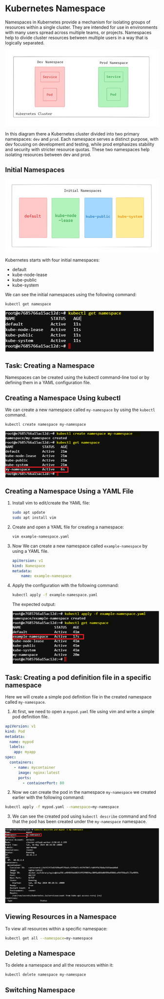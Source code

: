 # Kubernetes Namespace

Namespaces in Kubernetes provide a mechanism for isolating groups of resources within a single cluster. They are intended for use in environments with many users spread across multiple teams, or projects. Namespaces help to divide cluster resources between multiple users in a way that is logically separated.

![alt text](./images/Namespace-01.PNG)

In this diagram there a Kubernetes cluster divided into two primary namespaces: ``dev`` and ``prod``. Each namespace serves a distinct purpose, with dev focusing on development and testing, while prod emphasizes stability and security with stricter resource quotas. These two namespaces help isolating resources between dev and prod. 

## Initial Namespaces

![alt text](./images/Namespace-03.PNG)

Kubernetes starts with four initial namespaces:
-   default
-   kube-node-lease
-   kube-public
-   kube-system

We can see the initial namespaces using the following command:

```bash
kubectl get namespace
```

![alt text](./images/Namespace-02.PNG)

## Task: Creating a Namespace

Namespaces can be created using the kubectl command-line tool or by defining them in a YAML configuration file.

## Creating a Namespace Using kubectl

We can create a new namespace called ``my-namespace`` by using the ``kubectl`` command.

```bash
kubectl create namespace my-namespace
```

![alt text](./images/Namespace-04.png)

## Creating a Namespace Using a YAML File

1. Install vim to edit/create the YAML file:
    ```bash
    sudo apt update
    sudo apt install vim
    ```

2. Create and open a YAML file for creating a namespace:
    ```bash
    vim example-namespace.yaml
    ```

3. Now We can create a new namespace called ``example-namespace`` by using a   YAML file.

    ```yaml
    apiVersion: v1
    kind: Namespace
    metadata:
        name: example-namespace
    ```

4. Apply the configuration with the following command:

    ```bash
    kubectl apply -f example-namespace.yaml
    ```

    The expected output:

    ![alt text](./images/Namespace-05.png)

## Task: Creating a pod definition file in a specific namespace

Here we will create a simple pod definition file in the created namespace called ``my-namespace``.

1. At first, we need to open a ``mypod.yaml`` file using vim and write a simple pod definition file.

```yaml
apiVersion: v1
kind: Pod
metadata:
  name: mypod
  labels:
    app: myapp
spec:
  containers:
    - name: mycontainer
      image: nginx:latest
      ports:
        - containerPort: 80
```

2. Now we can create the pod in the namespace ``my-namespace`` we created earlier with the following command:

```bash
kubectl apply -f mypod.yaml --namespace=my-namespace
```

3. We can see the created pod using ``kubectl describe`` command and find that the pod has been created under the ``my-namespace`` namespace.

![alt text](./images/Namespace-06.png)

## Viewing Resources in a Namespace

To view all resources within a specific namespace:

```bash
kubectl get all --namespace=my-namespace
```

## Deleting a Namespace

To delete a namespace and all the resources within it:

```bash
kubectl delete namespace my-namespace
```

## Switching Namespace



    


